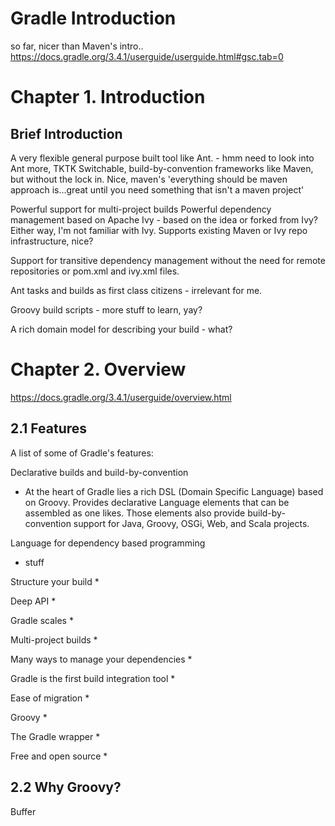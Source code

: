 # Gradle Introduction
so far, nicer than Maven's intro..
https://docs.gradle.org/3.4.1/userguide/userguide.html#gsc.tab=0
# Chapter 1. Introduction
## Brief Introduction
A very flexible general purpose built tool like Ant. - hmm need to look into Ant more, TKTK
Switchable, build-by-convention frameworks like Maven, but without the lock in. Nice, maven's 'everything should be maven approach is...great until you need something that isn't a maven project'

Powerful support for multi-project builds
Powerful dependency management based on Apache Ivy - based on the idea or forked from Ivy? Either way, I'm not familiar with Ivy.
Supports existing Maven or Ivy repo infrastructure, nice?

Support for transitive dependency management without the need for remote repositories or pom.xml and ivy.xml files.

Ant tasks and builds as first class citizens - irrelevant for me.

Groovy build scripts - more stuff to learn, yay?

A rich domain model for describing your build - what?

# Chapter 2. Overview
https://docs.gradle.org/3.4.1/userguide/overview.html
## 2.1 Features
A list of some of Gradle's features:

Declarative builds and build-by-convention
* At the heart of Gradle lies a rich DSL (Domain Specific Language) based on Groovy. Provides declarative Language elements that can be assembled as one likes. Those elements also provide build-by-convention support for Java, Groovy, OSGi, Web, and Scala projects.

Language for dependency based programming
* stuff

Structure your build
*

Deep API
*

Gradle scales
*

Multi-project builds
*

Many ways to manage your dependencies
*

Gradle is the first build integration tool
*

Ease of migration
*

Groovy
*

The Gradle wrapper
*

Free and open source
*

## 2.2 Why Groovy?



Buffer
